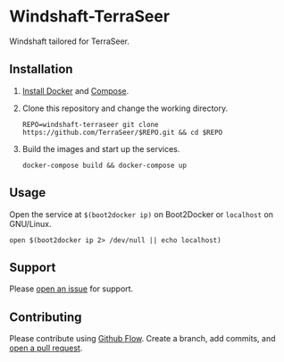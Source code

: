 # Windshaft-TerraSeer

Windshaft tailored for TerraSeer.

## Installation

1. [Install Docker](https://docs.docker.com/installation/) and [Compose](https://docs.docker.com/compose/#installation-and-set-up).

2. Clone this repository and change the working directory.

    ``` shell
    REPO=windshaft-terraseer git clone https://github.com/TerraSeer/$REPO.git && cd $REPO
    ```

4. Build the images and start up the services.

    ``` shell
    docker-compose build && docker-compose up
    ```

## Usage

Open the service at `$(boot2docker ip)` on Boot2Docker or `localhost` on GNU/Linux.

``` shell
open $(boot2docker ip 2> /dev/null || echo localhost)
```

## Support

Please [open an issue](https://github.com/TerraSeer/windshaft-terraseer/issues/new) for support.

## Contributing

Please contribute using [Github Flow](https://guides.github.com/introduction/flow/). Create a branch, add commits, and [open a pull request](https://github.com/TerraSeer/windshaft-terraseer/compare/).

